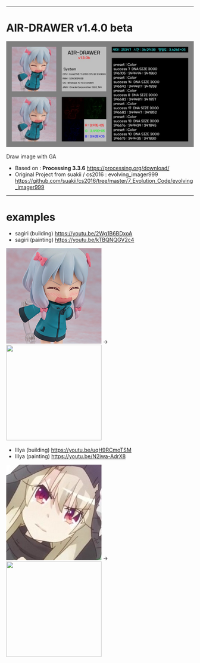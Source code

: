 --------
# AIR-DRAWER v1.4.0 beta

<img src="https://github.com/mileu32/AIR-DRAWER/blob/master/examples/frame.jpg">

Draw image with GA

- Based on : **Processing 3.3.6** https://processing.org/download/
- Original Project from suakii / cs2016 : evolving_imager999 https://github.com/suakii/cs2016/tree/master/7_Evolution_Code/evolving_imager999

--------
# examples

- sagiri (building) https://youtu.be/2Wg1B6BDxoA
- sagiri (painting) https://youtu.be/kTBQNQGV2c4

<img src="https://github.com/mileu32/AIR-DRAWER/blob/master/examples/sagiri256.png" width=256 height=256> -> <img src="https://github.com/mileu32/AIR-DRAWER/blob/master/examples/result(16x)_sagiri256.png" width=256 height=256>

- Illya (building) https://youtu.be/uqH9RCmoTSM
- Illya (painting) https://youtu.be/N2iwa-AdrX8

<img src="https://github.com/mileu32/AIR-DRAWER/blob/master/examples/Illya256crop.jpg" width=256 height=256> -> <img src="https://github.com/mileu32/AIR-DRAWER/blob/master/examples/result(16x)_Illya256crop.png" width=256 height=256>
